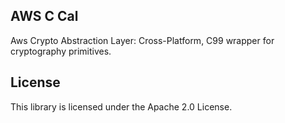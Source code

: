 ## AWS C Cal

Aws Crypto Abstraction Layer: Cross-Platform, C99 wrapper for cryptography primitives.

## License

This library is licensed under the Apache 2.0 License. 
